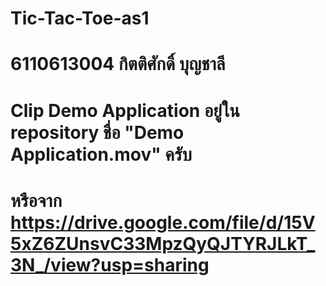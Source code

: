 # Tic-Tac-Toe-as1
# 6110613004 กิตติศักดิ์ บุญชาลี
# Clip Demo Application อยู่ใน repository ชื่อ "Demo Application.mov" ครับ
# หรือจาก https://drive.google.com/file/d/15V5xZ6ZUnsvC33MpzQyQJTYRJLkT_3N_/view?usp=sharing
